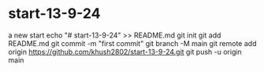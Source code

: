 # start-13-9-24
a new start 
echo "# start-13-9-24" >> README.md
git init
git add README.md
git commit -m "first commit"
git branch -M main
git remote add origin https://github.com/khush2802/start-13-9-24.git
git push -u origin main

